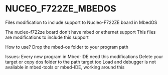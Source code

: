 # NUCEO_F722ZE_MBEDOS
Files modification to include support to Nucleo-F722ZE board in MbedOS

The nucleo-f722ze board don't have mbed or ethernet support
This files are modifications to include this support

How to use?
Drop the mbed-os folder to your program path

Issues:
Every new program in Mbed-IDE need this modifications
Delete your target or copy dos folder to the path target too
Load and debugger is not avaliable in mbed-tools or mbed-IDE, working around this

